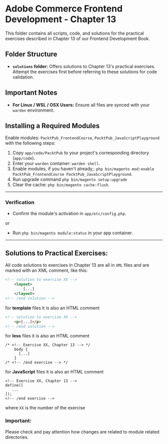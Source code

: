 # Adobe Commerce Frontend Development - Chapter 13

This folder contains all scripts, code, and solutions for the practical exercises described in Chapter 13 of our Frontend Development Book.

## Folder Structure
- **`solutions` folder:** Offers solutions to Chapter 13's practical exercises. Attempt the exercises first before referring to these solutions for code validation.

## Important Notes
- **For Linux / WSL / OSX Users:** Ensure all files are synced with your `warden` environment.

## Installing a Required Modules

Enable modules: `PacktPub_FrontendCourse`, `PacktPub_JavaScriptPlayground` with the following steps:
1. Copy `app/code/PacktPub` to your project's corresponding directory (`app/code`).
2. Enter your `warden` container: `warden shell`.
3. Enable modules, if you haven't already,: `php bin/magento mod:enable PacktPub_FrontendCourse PacktPub_JavaScriptPlayground`.
4. Run upgrade command `php bin/magento setup:upgrade`
5. Clear the cache: `php bin/magento cache:flush`.
---

### Verification
- Confirm the module's activation in `app/etc/config.php`.

or
- Run `php bin/magento module:status` in your app container.

---
## Solutions to Practical Exercises:

All code solutions to exercises in Chapter 13 are all in `XML` files and are marked with an XML comment, like this:
```xml
<!-- solution to exercise XX -->
    <layout>
        [...]
    </layout>
<!-- /end solution -->
```

for **template** files it is also an HTML comment
```html
<!-- solution to exercise XX -->
    <p>[...]</p>
<!-- /end solution -->
```

for **less** files it is also an HTML comment
```less
/* <!-- Exercise XX, Chapter 13 --> */
    body {
      [...]
    }
/* <!-- /end exercise --> */
```

for **JavaScript** files it is also an HTML comment
```less
<!-- Exercise XX, Chapter 13 -->
define([
   ...
]);
<!-- /end exercise -->
```

where `XX` is the number of the exercise

### Important:
Please check and pay attention how changes are related to module related directories.
